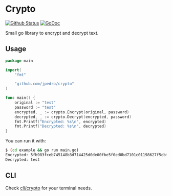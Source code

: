 # Crypto
[![Github Status](https://github.com/jpedro/crypto/workflows/test/badge.svg)](https://github.com/jpedro/crypto/actions)
[![GoDoc](https://godoc.org/github.com/jpedro/crypto?status.svg)](https://godoc.org/github.com/jpedro/crypto)

Small go library to encrypt and decrypt text.


## Usage

```go
package main

import(
    "fmt"

    "github.com/jpedro/crypto"
)

func main() {
    original := "test"
    password := "test"
    encrypted, _ := crypto.Encrypt(original, password)
    decrypted, _ := crypto.Decrypt(encrypted, password)
    fmt.Printf("Encrypted: %s\n", encrypted)
    fmt.Printf("Decrypted: %s\n", decrypted)
}
```

You can run it with:

```bash
$ (cd example && go run main.go)
Encrypted: 5fb983fceb745148b3d714425d0de00fbe5f0ed0bd7101c01198627f5cbfecc9
Decrypted: test
```

## CLI

Check [cli/crypto](cli/crypto) for your terminal needs.
